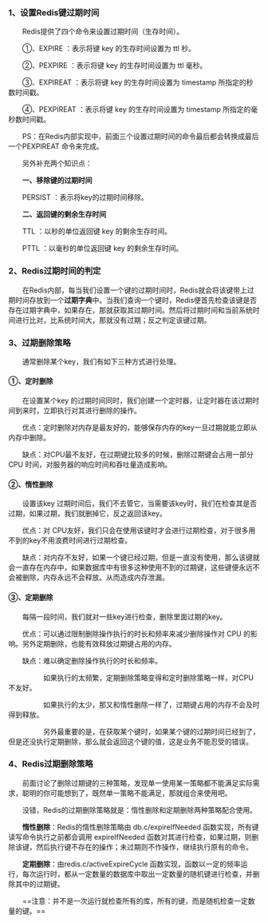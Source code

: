 ### 1、设置Redis键过期时间

　　Redis提供了四个命令来设置过期时间（生存时间）。

　　①、EXPIRE <key> <ttl> ：表示将键 key 的生存时间设置为 ttl 秒。

　　②、PEXPIRE <key> <ttl> ：表示将键 key 的生存时间设置为 ttl 毫秒。

　　③、EXPIREAT <key> <timestamp> ：表示将键 key 的生存时间设置为 timestamp 所指定的秒数时间戳。

　　④、PEXPIREAT <key> <timestamp> ：表示将键 key 的生存时间设置为 timestamp 所指定的毫秒数时间戳。

　　PS：在Redis内部实现中，前面三个设置过期时间的命令最后都会转换成最后一个PEXPIREAT 命令来完成。

　　另外补充两个知识点：

　　**一、移除键的过期时间**

　　PERSIST <key> ：表示将key的过期时间移除。

　　**二、返回键的剩余生存时间**

　　TTL <key> ：以秒的单位返回键 key 的剩余生存时间。

　　PTTL <key> ：以毫秒的单位返回键 key 的剩余生存时间。



### 2、Redis过期时间的判定

　　在Redis内部，每当我们设置一个键的过期时间时，Redis就会将该键带上过期时间存放到一个**过期字典**中。当我们查询一个键时，Redis便首先检查该键是否存在过期字典中，如果存在，那就获取其过期时间。然后将过期时间和当前系统时间进行比对，比系统时间大，那就没有过期；反之判定该键过期。


### 3、过期删除策略

　　通常删除某个key，我们有如下三种方式进行处理。



#### ①、定时删除

　　在设置某个key 的过期时间同时，我们创建一个定时器，让定时器在该过期时间到来时，立即执行对其进行删除的操作。

　　优点：定时删除对内存是最友好的，能够保存内存的key一旦过期就能立即从内存中删除。

　　缺点：对CPU最不友好，在过期键比较多的时候，删除过期键会占用一部分 CPU 时间，对服务器的响应时间和吞吐量造成影响。



#### ②、惰性删除

　　设置该key 过期时间后，我们不去管它，当需要该key时，我们在检查其是否过期，如果过期，我们就删掉它，反之返回该key。

　　优点：对 CPU友好，我们只会在使用该键时才会进行过期检查，对于很多用不到的key不用浪费时间进行过期检查。

　　缺点：对内存不友好，如果一个键已经过期，但是一直没有使用，那么该键就会一直存在内存中，如果数据库中有很多这种使用不到的过期键，这些键便永远不会被删除，内存永远不会释放。从而造成内存泄漏。



#### ③、定期删除

　　每隔一段时间，我们就对一些key进行检查，删除里面过期的key。

　　优点：可以通过限制删除操作执行的时长和频率来减少删除操作对 CPU 的影响。另外定期删除，也能有效释放过期键占用的内存。

　　缺点：难以确定删除操作执行的时长和频率。

　　　　　如果执行的太频繁，定期删除策略变得和定时删除策略一样，对CPU不友好。

　　　　　如果执行的太少，那又和惰性删除一样了，过期键占用的内存不会及时得到释放。

　　　　　另外最重要的是，在获取某个键时，如果某个键的过期时间已经到了，但是还没执行定期删除，那么就会返回这个键的值，这是业务不能忍受的错误。



### 4、Redis过期删除策略

　　前面讨论了删除过期键的三种策略，发现单一使用某一策略都不能满足实际需求，聪明的你可能想到了，既然单一策略不能满足，那就组合来使用吧。

　　没错，Redis的过期删除策略就是：惰性删除和定期删除两种策略配合使用。

　　**惰性删除**：Redis的惰性删除策略由 db.c/expireIfNeeded 函数实现，所有键读写命令执行之前都会调用 expireIfNeeded 函数对其进行检查，如果过期，则删除该键，然后执行键不存在的操作；未过期则不作操作，继续执行原有的命令。

　　**定期删除**：由redis.c/activeExpireCycle 函数实现，函数以一定的频率运行，每次运行时，都从一定数量的数据库中取出一定数量的随机键进行检查，并删除其中的过期键。

　　==注意：并不是一次运行就检查所有的库，所有的键，而是随机检查一定数量的键。==



